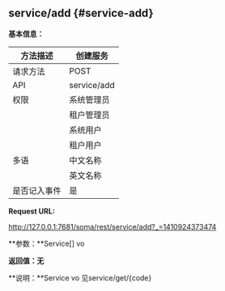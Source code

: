 ## service/add {#service-add}

**基本信息：**

| 方法描述 | 创建服务 |
| --- | --- |
| 请求方法 | POST |
| API | service/add |
| 权限 | 系统管理员 | 是 |
|  | 租户管理员 | 是 |
|  | 系统用户 | 是 |
|  | 租户用户 | 是 |
| 多语 | 中文名称 | 创建服务 |
|  | 英文名称 | Create service |
| 是否记入事件 | 是 |

**Request URL:**

http://127.0.0.1:7681/soma/rest/service/add?_=1410924373474

**参数：**Service[] vo

**返回值：无**

**说明：**Service vo 见service/get/{code}